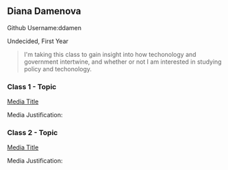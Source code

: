 ## Diana Damenova
Github Username:ddamen

Undecided, First Year

> I'm taking this class to gain insight into how techonology and government intertwine, and whether or not I am interested in studying policy and techonology.


### Class 1 - Topic

[Media Title](link.com/to-media)

Media Justification:

### Class 2 - Topic

[Media Title](link.com/to-media)

Media Justification:
